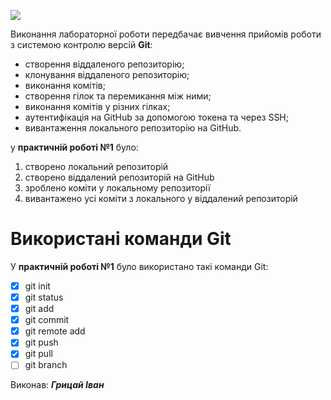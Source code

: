![](https://media.ztu.edu.ua/wp-content/uploads/2020/02/Group-6-1-1536x465.png)

Виконання лабораторної роботи передбачає вивчення прийомів роботи з
системою контролю версій __Git__:

- створення віддаленого репозиторію;
- клонування віддаленого репозиторію;
- виконання комітів;
- створення гілок та перемикання між ними;
- виконання комітів у різних гілках;
- аутентифікація на GitHub за допомогою токена та через SSH;
- вивантаження локального репозиторію на GitHub.

у __практичній роботі №1__ було: 

1. створено локальний репозиторій
2. створено віддалений репозиторій на GitHub
3. зроблено коміти у локальному репозиторії
4. вивантажено усі коміти з локального у віддалений репозиторій

# Використані команди Git

У __практичній роботі №1__ було використано такі команди Git:

- [x] git init
- [x] git status
- [x] git add
- [x] git commit
- [x] git remote add
- [x] git push
- [x] git pull
- [ ] git branch

Виконав: ___Грицай Іван___

    
